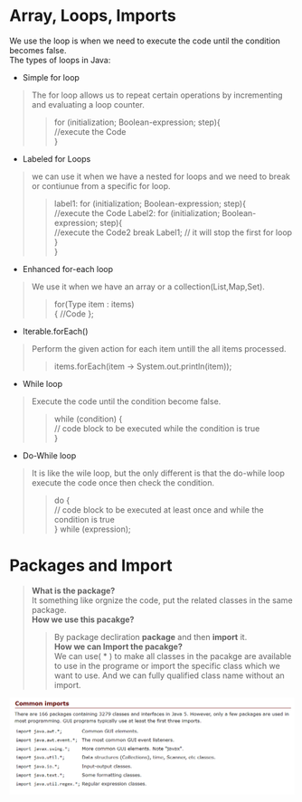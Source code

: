 # Array, Loops, Imports  
We use the loop is when we need to execute the code until the condition becomes false.  
The types of loops in Java:
* Simple for loop
> The for loop allows us to repeat certain operations by incrementing and evaluating a loop counter.  
>> for (initialization; Boolean-expression; step){   
    //execute the Code  
}  
* Labeled for Loops  
> we can use it when we have a nested for loops and we need to break or contiunue from a specific for loop.  
>> label1: for (initialization; Boolean-expression; step){   
    //execute the Code
    Label2: for (initialization; Boolean-expression; step){   
          //execute the Code2 
          break Label1; // it will stop the first for loop 
     }   
}  
* Enhanced for-each loop  
>We use it when we have an array or a collection(List,Map,Set).  
>> for(Type item : items)  
  {
      //Code
  };  
* Iterable.forEach()
>Perform the given action for each item untill the all items processed.  
>> items.forEach(item -> System.out.println(item));  
* While loop  
>Execute the code until the condition become false.  
>> while (condition) {  
  // code block to be executed while the condition is true  
}   
* Do-While loop  
>It is like the wile loop, but the only different is that the do-while loop execute the code once then check the condition.  
>>do {  
  // code block to be executed at least once and while the condition is true    
} while (expression);  

# Packages and Import
>**What is the package?**   
>It something like orgnize the code, put the related classes in the same package.  
>**How we use this pacakge?**    
>>By package decliration **package** and then **import** it.    
>**How we can Import the pacakge?**   
>>We can use( * ) to make all classes in the pacakge are available  to use in the programe or import the specific class which we want to use. And we can fully qualified class name without an import.    
<!-- taken from https://perso.ensta-paris.fr/~diam/java/online/notes-java/language/10basics/import.html-->
![import](./Import/import.PNG)